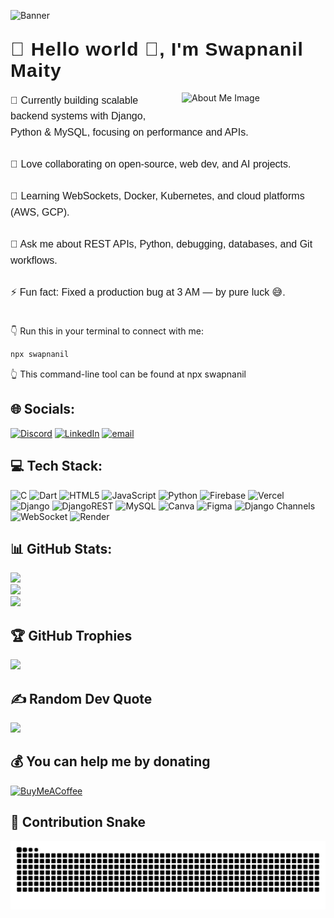![Banner](https://raw.githubusercontent.com/swapnanil99/swapnanil99/main/banner.gif)

## <span style="font-family: Impact, Charcoal, sans-serif; font-size: 30px; letter-spacing: 1px;">💫 Hello world 👋, I'm Swapnanil Maity</span>
<img alt="About Me Image" width="230"
src="https://media.giphy.com/media/v1.Y2lkPWVjZjA1ZTQ3emlqajlrNDh1dTVhMGo2NXFsNDVzcDZxNWF2Y3d0MzhoY2N0ZTBmayZlcD12MV9naWZzX3NlYXJjaCZjdD1n/EQKtfl2Np0ME05furr/giphy.gif"
align="right" style="margin-left: 15px; margin-bottom: 10px;" />

<span style="font-family: 'Trebuchet MS', Helvetica, sans-serif; font-size: 16px; line-height: 1.6;">
🔭 Currently building scalable backend systems with Django, Python & MySQL, focusing on performance and APIs.<br><br>
🤝 Love collaborating on open-source, web dev, and AI projects.<br><br>
🌱 Learning WebSockets, Docker, Kubernetes, and cloud platforms (AWS, GCP).<br><br>
💬 Ask me about REST APIs, Python, debugging, databases, and Git workflows.<br><br>
⚡ Fun fact: Fixed a production bug at 3 AM — by pure luck 😅.<br><br>
</span>

 
👇 Run this in your terminal to connect with me:
```bash
npx swapnanil
``` 
👆 This command-line tool can be found at npx swapnanil
## 🌐 Socials:
[![Discord](https://img.shields.io/badge/Discord-%237289DA.svg?logo=discord&logoColor=white)](https://discord.gg/swapnanil_99) [![LinkedIn](https://img.shields.io/badge/LinkedIn-%230077B5.svg?logo=linkedin&logoColor=white)](https://www.linkedin.com/in/swapnanil-maity-807368230/) [![email](https://img.shields.io/badge/Email-D14836?logo=gmail&logoColor=white)](mailto:swapnanilmaity99@gmail.com) 

## 💻 Tech Stack:
![C](https://img.shields.io/badge/c-%2300599C.svg?style=for-the-badge&logo=c&logoColor=white) ![Dart](https://img.shields.io/badge/dart-%230175C2.svg?style=for-the-badge&logo=dart&logoColor=white) ![HTML5](https://img.shields.io/badge/html5-%23E34F26.svg?style=for-the-badge&logo=html5&logoColor=white) ![JavaScript](https://img.shields.io/badge/javascript-%23323330.svg?style=for-the-badge&logo=javascript&logoColor=%23F7DF1E) ![Python](https://img.shields.io/badge/python-3670A0?style=for-the-badge&logo=python&logoColor=ffdd54) ![Firebase](https://img.shields.io/badge/firebase-%23039BE5.svg?style=for-the-badge&logo=firebase) ![Vercel](https://img.shields.io/badge/vercel-%23000000.svg?style=for-the-badge&logo=vercel&logoColor=white) ![Django](https://img.shields.io/badge/django-%23092E20.svg?style=for-the-badge&logo=django&logoColor=white) ![DjangoREST](https://img.shields.io/badge/DJANGO-REST-ff1709?style=for-the-badge&logo=django&logoColor=white&color=ff1709&labelColor=gray) ![MySQL](https://img.shields.io/badge/mysql-4479A1.svg?style=for-the-badge&logo=mysql&logoColor=white) ![Canva](https://img.shields.io/badge/Canva-%2300C4CC.svg?style=for-the-badge&logo=Canva&logoColor=white) ![Figma](https://img.shields.io/badge/figma-%23F24E1E.svg?style=for-the-badge&logo=figma&logoColor=white) ![Django Channels](https://img.shields.io/badge/django--channels-092E20?style=for-the-badge&logo=django&logoColor=white) ![WebSocket](https://img.shields.io/badge/WebSocket-007ACC?style=for-the-badge&logo=websocket&logoColor=white) ![Render](https://img.shields.io/badge/Render-FF3E00?style=for-the-badge&logo=render&logoColor=white)

## 📊 GitHub Stats:
![](https://github-readme-stats.vercel.app/api?username=swapnanil99&theme=dark&hide_border=false&include_all_commits=true&count_private=true)<br/>
![](https://nirzak-streak-stats.vercel.app/?user=swapnanil99&theme=dark&hide_border=false)<br/>
![](https://github-readme-stats.vercel.app/api/top-langs/?username=swapnanil99&theme=dark&hide_border=false&include_all_commits=true&count_private=true&layout=compact)

## 🏆 GitHub Trophies
![](https://github-profile-trophy.vercel.app/?username=swapnanil99&theme=radical&no-frame=false&no-bg=true&margin-w=4)

## ✍️ Random Dev Quote
![](https://quotes-github-readme.vercel.app/api?type=horizontal&theme=radical)

## 💰 You can help me by donating
[![BuyMeACoffee](https://img.shields.io/badge/Buy%20Me%20a%20Coffee-ffdd00?style=for-the-badge&logo=buy-me-a-coffee&logoColor=black)](https://buymeacoffee.com/https://buymeacoffee.com/swapnanil99) 

## 🐍 Contribution Snake
![Snake animation](https://raw.githubusercontent.com/swapnanil99/swapnanil99/output/github-contribution-grid-snake.svg)



